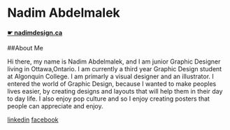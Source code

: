 # Nadim Abdelmalek

#### [☛ nadimdesign.ca](https://nadimdesign.ca)

##About Me

Hi there, my name is Nadim Abdelmalek, and I am junior Graphic Designer living in Ottawa,Ontario. I am currently a third year Graphic Design student at Algonquin College. I am primarly a visual designer and an illustrator. I entered the world of Graphic Design, because I wanted to make peoples lives easier, by creating designs and layouts that will help them in their day to day life. I also enjoy pop culture and so I enjoy creating posters that people can appreciate and enjoy.


 [linkedin](https://www.linkedin.com/pub/nadim-abdelmalek/b1/b21/606)  [facebook](https://www.facebook.com/nadim.abdelmalik)